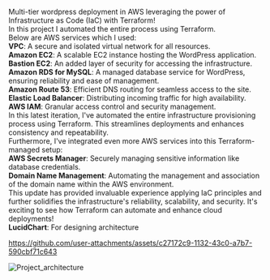 
Multi-tier wordpress deployment in AWS  leveraging the power of Infrastructure as Code (IaC) with Terraform!
<br>
In this project I automated the entire process using Terraform.
<br>
Below are AWS services which I used:
<br>
**VPC**: A secure and isolated virtual network for all resources.
<br>
**Amazon EC2**: A scalable EC2 instance hosting the WordPress application.
<br>
**Bastion EC2**: An added layer of security for accessing the infrastructure.
<br>
**Amazon RDS for MySQL**: A managed database service for WordPress, ensuring reliability and ease of management.
<br>
**Amazon Route 53**: Efficient DNS routing for seamless access to the site.
<br>
**Elastic Load Balancer**: Distributing incoming traffic for high availability.
<br>
**AWS IAM**: Granular access control and security management.
<br>
In this latest iteration, I've automated the entire infrastructure provisioning process using Terraform. This streamlines deployments and enhances consistency and repeatability.
<br>
Furthermore, I've integrated even more AWS services into this Terraform-managed setup:
<br>
**AWS Secrets Manager**: Securely managing sensitive information like database credentials.
<br>
**Domain Name Management**: Automating the management and association of the domain name within the AWS environment.
<br>
This update has provided invaluable experience applying IaC principles and further solidifies the infrastructure's reliability, scalability, and security. It's exciting to see how 
Terraform can automate and enhance cloud deployments!
<br>
**LucidChart**: For designing architecture

https://github.com/user-attachments/assets/c27172c9-1132-43c0-a7b7-590cbf71c643

![Project_architecture](https://github.com/user-attachments/assets/d41f6768-70db-4bd5-acab-328e5e384a9b)




